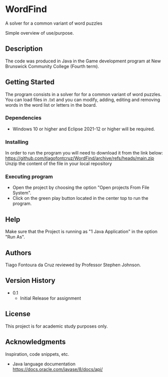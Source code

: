 # WordFind
 A solver for a common variant of word puzzles

Simple overview of use/purpose.

## Description

The code was produced in Java in the Game development program at New Brunswick Community College (Fourth term).

## Getting Started

The program consists in a solver for for a common variant of word puzzles. You can load files in .txt and you can modify, adding, editing and removing words in the word list or letters in the board.

### Dependencies

* Windows 10 or higher and Eclipse 2021-12 or higher will be required.

### Installing

In order to run the program you will need to download it from the link below:
https://github.com/tiagofontcruz/WordFind/archive/refs/heads/main.zip
Unzip the content of the file in your local repository 

### Executing program

* Open the project by choosing the option "Open projects From File System".
* Click on the green play button located in the center top to run the program.

## Help

Make sure that the Project is running as "1 Java Application" in the option "Run As".

## Authors

Tiago Fontoura da Cruz reviewed by Professor Stephen Johnson.

## Version History

* 0.1
    * Initial Release for assignment

## License

This project is for academic study purposes only.

## Acknowledgments

Inspiration, code snippets, etc.
* Java language documentation
https://docs.oracle.com/javase/8/docs/api/



